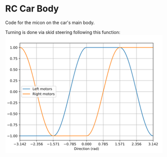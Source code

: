# RC Car Body
Code for the micon on the car's main body. 

Turning is done via skid steering following this function:
![skid steering functions](docs/car-motors.svg)